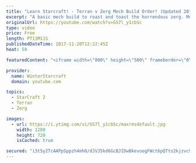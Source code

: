```yaml
---
title: "Learn Starcraft! - Terran v Zerg Mech Build Order! (Updated 2018)"
excerpt: "A basic mech build to roast and toast the horrendous zerg. Meant for lower level players looking for some direction! -- Watch live at https://www.twitch.tv/wintergaming"
originalUrl: https://youtube.com/watch?v=GS7l_y1cbSc
type: video
price: Free
length: PT13M11S
publishedDateTime: 2017-11-20T12:22:45Z
heat: 50

featuredContent: "<iframe width=\"800\" height=\"500\" frameborder=\"0\" src=\"https://www.youtube.com/embed/GS7l_y1cbSc\" allow=\"accelerometer; autoplay; encrypted-media; gyroscope; picture-in-picture\" allowfullscreen></iframe>"

provider:
  name: WinterStarcraft
  domain: youtube.com

topics:
  - StarCraft 2
  - Terran
  - Zerg

images:
  - url: https://i.ytimg.com/vi/GS7l_y1cbSc/maxresdefault.jpg
    width: 1280
    height: 720
    isCached: true

secured: "i3t5y2TcAAPpSppzh4mh0/dJVJ5kd6GcBJIDwBkevoogFWct6pQTts2kjzvc9CmNb/+5G9kWEjHsJbU8+wbi2mvEqFF+fgB1E/ZVEeHkG+2Kp9vqT0+ttdCo+8Kho0jHxFDE+g0yCJAlY4R6llUhA4J0D419yU57w549hhqHPziETKgQMAs+blbCQwNQSYbLDtbiJPZspRhQu+qdsUj2j78SzKcPMH3BgW3LU7TpxAZaUOz1oc3vP6ifnd3cYVi9RlqZavj/RRERVI+4nbPtKBqASFrIJp09EPPUfpQIFtALuaQx4FeJil/51/r5uK4O8oxAW2fDcPGCiKS737oxhlncypIHMvBX8KkYBzvPUA9CxFEoT1b0TCprMQvMHhv6nloVqR38w+D5n5gs3fPh70GYtvnHcAbRXK/bDeQ0RlY=;9l52A9sh7+TjhrL71LZalQ=="
---
```


